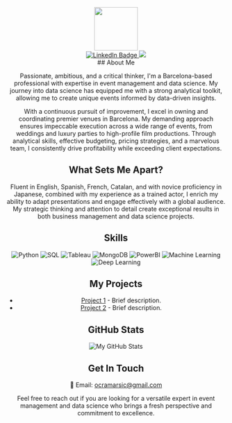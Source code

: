 <div id="header" align="center">
  <img src="https://media.giphy.com/media/M9gbBd9nbDrOTu1Mqx/giphy.gif" width="100"/>
<div id="badges">
  <a href="https://www.linkedin.com/in/marco-ayora-arsic-6339bb182/">
    <img src="https://img.shields.io/badge/LinkedIn-blue?style=for-the-badge&logo=linkedin&logoColor=white" alt="LinkedIn Badge"/>
  </a>
  <a href="https://acrobat.adobe.com/id/urn:aaid:sc:eu:3d5b0210-d9a7-4b3f-b419-2319635ef66c">
    <img src="https://img.shields.io/badge/Curriculum%20Vitae-red?style=for-the-badge&logo=adobeacrobatreader&logoColor=white"/>
  </a>
</div>
## About Me

Passionate, ambitious, and a critical thinker, I'm a Barcelona-based professional with expertise in event management and data science. My journey into data science has equipped me with a strong analytical toolkit, allowing me to create unique events informed by data-driven insights.

With a continuous pursuit of improvement, I excel in owning and coordinating premier venues in Barcelona. My demanding approach ensures impeccable execution across a wide range of events, from weddings and luxury parties to high-profile film productions. Through analytical skills, effective budgeting, pricing strategies, and a marvelous team, I consistently drive profitability while exceeding client expectations.

## What Sets Me Apart?

Fluent in English, Spanish, French, Catalan, and with novice proficiency in Japanese, combined with my experience as a trained actor, I enrich my ability to adapt presentations and engage effectively with a global audience. My strategic thinking and attention to detail create exceptional results in both business management and data science projects.

## Skills

![Python](https://img.shields.io/badge/Python-Intermediate-blue?style=for-the-badge&logo=python)
![SQL](https://img.shields.io/badge/SQL-Intermediate-orange?style=for-the-badge&logo=sql)
![Tableau](https://img.shields.io/badge/Tableau-Advanced-blueviolet?style=for-the-badge&logo=tableau)
![MongoDB](https://img.shields.io/badge/MongoDB-Intermediate-green?style=for-the-badge&logo=mongodb)
![PowerBI](https://img.shields.io/badge/PowerBI-Advanced-yellow?style=for-the-badge&logo=powerbi)
![Machine Learning](https://img.shields.io/badge/Machine%20Learning-Advanced-brightgreen?style=for-the-badge&logo=machinelearning)
![Deep Learning](https://img.shields.io/badge/Deep%20Learning-Advanced-red?style=for-the-badge&logo=deeplearning)

## My Projects

- [Project 1](link-to-project) - Brief description.
- [Project 2](link-to-project) - Brief description.

## GitHub Stats

![My GitHub Stats](https://github-readme-stats.vercel.app/api?username=your-username&show_icons=true&theme=radical)

## Get In Touch

📧 Email: ocramarsic@gmail.com

Feel free to reach out if you are looking for a versatile expert in event management and data science who brings a fresh perspective and commitment to excellence.
